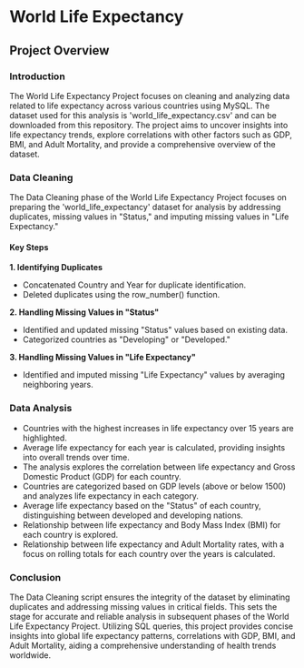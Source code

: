 # World Life Expectancy
## Project Overview

### Introduction

The World Life Expectancy Project focuses on cleaning and analyzing data related to life expectancy across various countries using MySQL. The dataset used for this analysis is 'world_life_expectancy.csv' and can be downloaded from this repository. The project aims to uncover insights into life expectancy trends, explore correlations with other factors such as GDP, BMI, and Adult Mortality, and provide a comprehensive overview of the dataset.

### Data Cleaning

The Data Cleaning phase of the World Life Expectancy Project focuses on preparing the 'world_life_expectancy' dataset for analysis by addressing duplicates, missing values in "Status," and imputing missing values in "Life Expectancy."

#### Key Steps

<b/>1. Identifying Duplicates</b>
- Concatenated Country and Year for duplicate identification.
- Deleted duplicates using the row_number() function.

<b/>2. Handling Missing Values in "Status"</b>
- Identified and updated missing "Status" values based on existing data.
- Categorized countries as "Developing" or "Developed."

<b/>3. Handling Missing Values in "Life Expectancy"</b>
- Identified and imputed missing "Life Expectancy" values by averaging neighboring years.

### Data Analysis

- Countries with the highest increases in life expectancy over 15 years are highlighted.
- Average life expectancy for each year is calculated, providing insights into overall trends over time.
- The analysis explores the correlation between life expectancy and Gross Domestic Product (GDP) for each country.
- Countries are categorized based on GDP levels (above or below 1500) and analyzes life expectancy in each category.
- Average life expectancy based on the "Status" of each country, distinguishing between developed and developing nations.
- Relationship between life expectancy and Body Mass Index (BMI) for each country is explored.
- Relationship between life expectancy and Adult Mortality rates, with a focus on rolling totals for each country over the years is calculated.

### Conclusion

The Data Cleaning script ensures the integrity of the dataset by eliminating duplicates and addressing missing values in critical fields. This sets the stage for accurate and reliable analysis in subsequent phases of the World Life Expectancy Project. Utilizing SQL queries, this project provides concise insights into global life expectancy patterns, correlations with GDP, BMI, and Adult Mortality, aiding a comprehensive understanding of health trends worldwide.


